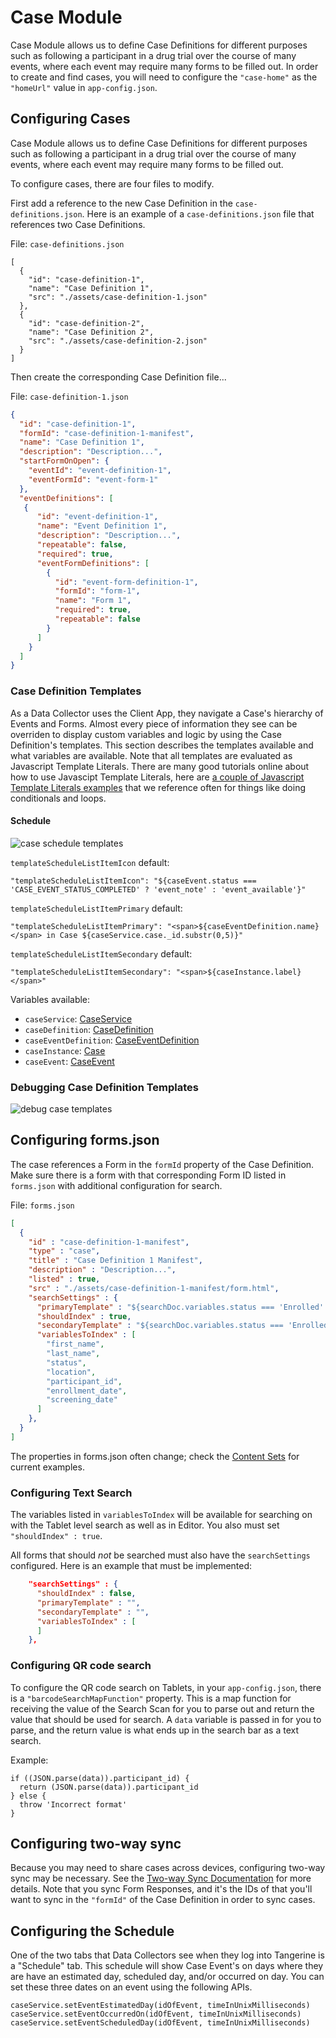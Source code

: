 # Case Module 

Case Module allows us to define Case Definitions for different purposes such as following a participant in a drug trial over the course of many events, where each event may require many forms to be filled out. In order to create and find cases, you will need to configure the `"case-home"` as the `"homeUrl"` value in `app-config.json`.

## Configuring Cases
Case Module allows us to define Case Definitions for different purposes such as following a participant in a drug trial over the course of many events, where each event may require many forms to be filled out.

To configure cases, there are four files to modify.

First add a reference to the new Case Definition in the `case-definitions.json`. Here is an example of a `case-definitions.json` file that references two Case Definitions.

File: `case-definitions.json`
```
[
  {
    "id": "case-definition-1",
    "name": "Case Definition 1",
    "src": "./assets/case-definition-1.json"
  },
  {
    "id": "case-definition-2",
    "name": "Case Definition 2",
    "src": "./assets/case-definition-2.json"
  }
]
```

Then create the corresponding Case Definition file...

File: `case-definition-1.json`
```json
{
  "id": "case-definition-1",
  "formId": "case-definition-1-manifest",
  "name": "Case Definition 1",
  "description": "Description...",
  "startFormOnOpen": {
    "eventId": "event-definition-1",
    "eventFormId": "event-form-1"
  },
  "eventDefinitions": [
   {
      "id": "event-definition-1",
      "name": "Event Definition 1",
      "description": "Description...",
      "repeatable": false,
      "required": true,
      "eventFormDefinitions": [
        {
          "id": "event-form-definition-1",
          "formId": "form-1",
          "name": "Form 1",
          "required": true,
          "repeatable": false
        }
      ]
    }
  ]
}
```

### Case Definition Templates
As a Data Collector uses the Client App, they navigate a Case's hierarchy of Events and Forms. Almost every piece of information they see can be overriden to display custom variables and logic by using the Case Definition's templates. This section describes the templates available and what variables are available. Note that all templates are evaluated as Javascript Template Literals. There are many good tutorials online about how to use Javascipt Template Literals, here are [a couple of Javascript Template Literals examples](https://gist.github.com/rjsteinert/795fcc4f6899a337bcc5a9967557dcf2) that we reference often for things like doing conditionals and loops.

#### Schedule

![case schedule templates](case-schedule-templates.png)

`templateScheduleListItemIcon` default:
```
"templateScheduleListItemIcon": "${caseEvent.status === 'CASE_EVENT_STATUS_COMPLETED' ? 'event_note' : 'event_available'}"
```

`templateScheduleListItemPrimary` default:
```
"templateScheduleListItemPrimary": "<span>${caseEventDefinition.name}</span> in Case ${caseService.case._id.substr(0,5)}"
```

`templateScheduleListItemSecondary` default: 
```
"templateScheduleListItemSecondary": "<span>${caseInstance.label}</span>"
```

Variables available:
- `caseService`: [CaseService](https://github.com/Tangerine-Community/Tangerine/blob/master/client/src/app/case/services/case.service.ts)
- `caseDefinition`: [CaseDefinition](https://github.com/Tangerine-Community/Tangerine/blob/master/client/src/app/case/classes/case-definition.class.ts)
- `caseEventDefinition`: [CaseEventDefinition](https://github.com/Tangerine-Community/Tangerine/blob/master/client/src/app/case/classes/case-event-definition.class.ts)
- `caseInstance`: [Case](https://github.com/Tangerine-Community/Tangerine/blob/master/client/src/app/case/classes/case.class.ts)
- `caseEvent`: [CaseEvent](https://github.com/Tangerine-Community/Tangerine/blob/master/client/src/app/case/classes/case-event.class.ts)

### Debugging Case Definition Templates
![debug case templates](debug-case-templates.png)

## Configuring forms.json

The case references a Form in the `formId` property of the Case Definition. Make sure there is a form with that corresponding Form ID listed in `forms.json` with additional configuration for search.

File: `forms.json`
```json
[
  {
    "id" : "case-definition-1-manifest",
    "type" : "case",
    "title" : "Case Definition 1 Manifest",
    "description" : "Description...",
    "listed" : true,
    "src" : "./assets/case-definition-1-manifest/form.html",
    "searchSettings" : {
      "primaryTemplate" : "${searchDoc.variables.status === 'Enrolled' ? `Participant ID: ${searchDoc.variables.participant_id} &nbsp; &nbsp; &nbsp; Enrollment Date: ${(searchDoc.variables.enrollment_date).substring(8,10) + '-' + (searchDoc.variables.enrollment_date).substring(5,7)+ '-' + (searchDoc.variables.enrollment_date).substring(0,4)}` : `Screening ID: ${searchDoc._id.substr(0,6)}  &nbsp; &nbsp; &nbsp; Screening Date: ${searchDoc.variables.screening_date ? searchDoc.variables.screening_date : 'N/A' }` }",
      "shouldIndex" : true,
      "secondaryTemplate" : "${searchDoc.variables.status === 'Enrolled' ? `Name: ${searchDoc.variables.first_name} ${searchDoc.variables.last_name}  &nbsp; &nbsp; &nbsp; Location: ${searchDoc.variables.location}  &nbsp; &nbsp; &nbsp; Status: Enrolled &nbsp; &nbsp; &nbsp;` : `Status: Not enrolled  &nbsp; &nbsp; &nbsp;` }",
      "variablesToIndex" : [
        "first_name",
        "last_name",
        "status",
        "location",
        "participant_id",
        "enrollment_date",
        "screening_date"
      ]
    },
  }
]
```

The properties in forms.json often change; check the [Content Sets](../../../content-sets) for current examples.

### Configuring Text Search

The variables listed in `variablesToIndex` will be available for searching on with the Tablet level search as well as in Editor. You also must set `"shouldIndex" : true`. 

All forms that should *not* be searched must also have the `searchSettings` configured. Here is an example that must be implemented:

```json
    "searchSettings" : {
      "shouldIndex" : false,
      "primaryTemplate" : "",
      "secondaryTemplate" : "",
      "variablesToIndex" : [
      ]
    },
```

### Configuring QR code search

To configure the QR code search on Tablets, in your `app-config.json`, there is a `"barcodeSearchMapFunction"` property. This is a map function for receiving the value of the Search Scan for you to parse out and return the value that should be used for search. A `data` variable is passed in for you to parse, and the return value is what ends up in the search bar as a text search.

Example:
```
if ((JSON.parse(data)).participant_id) { 
  return (JSON.parse(data)).participant_id
} else { 
  throw 'Incorrect format'
} 
```

## Configuring two-way sync
Because you may need to share cases across devices, configuring two-way sync may be necessary. See the [Two-way Sync Documentation](feature-two-way-sync.md) for more details. Note that you sync Form Responses, and it's the IDs of that you'll want to sync in the `"formId"` of the Case Definition in order to sync cases.


## Configuring the Schedule
One of the two tabs that Data Collectors see when they log into Tangerine is a "Schedule" tab. This schedule will show Case Event's on days where they are have an estimated day, scheduled day, and/or occurred on day. You can set these three dates on an event using the following APIs.

```
caseService.setEventEstimatedDay(idOfEvent, timeInUnixMilliseconds)
caseService.setEventOccurredOn(idOfEvent, timeInUnixMilliseconds)
caseService.setEventScheduledDay(idOfEvent, timeInUnixMilliseconds)
```



